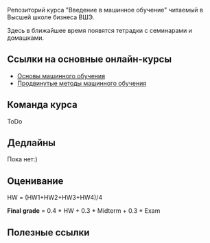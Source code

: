 Репозиторий курса "Введение в машинное обучение" читаемый в Высшей школе бизнеса ВШЭ.

Здесь в ближайшее время появятся тетрадки с семинарами и домашками.

## Ссылки на основные онлайн-курсы

- [Основы машинного обучения](https://www.coursera.org/learn/machine-learning-foundations?specialization=machine-learning-from-statistics-to-neural-networks) 
- [Продвинутые методы машинного обучения](https://www.coursera.org/learn/advanced-machine-learning-methods?specialization=machine-learning-from-statistics-to-neural-networks)

## Команда курса

ToDo

## Дедлайны 

Пока нет:)


## Оценивание

HW = (HW1+HW2+HW3+HW4)/4

**Final grade** = 0.4 * HW + 0.3 * Midterm + 0.3 * Exam


## Полезные ссылки






